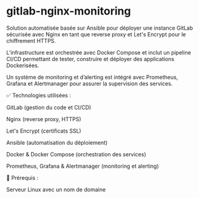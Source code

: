 # gitlab-nginx-monitoring

Solution automatisée basée sur Ansible pour déployer une instance GitLab sécurisée avec Nginx en tant que reverse proxy et Let's Encrypt pour le chiffrement HTTPS.

L’infrastructure est orchestrée avec Docker Compose et inclut un pipeline CI/CD permettant de tester, construire et déployer des applications Dockerisées.

Un système de monitoring et d’alerting est intégré avec Prometheus, Grafana et Alertmanager pour assurer la supervision des services.

✅ Technologies utilisées :

GitLab (gestion du code et CI/CD)

Nginx (reverse proxy, HTTPS)

Let's Encrypt (certificats SSL)

Ansible (automatisation du déploiement)

Docker & Docker Compose (orchestration des services)

Prometheus, Grafana & Alertmanager (monitoring et alerting)

🔧 Prérequis :

Serveur Linux avec un nom de domaine
